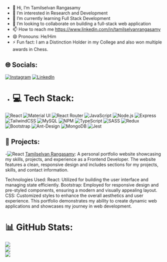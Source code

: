- 👋 Hi, I’m Tamilselvan Rangasamy
- 👀 I’m interested in  Research and Development
- 🌱 I’m currently learning Full Stack Development
- 💞️ I’m looking to collaborate on building a full-stack web application
- 📫 How to reach me  https://www.linkedin.com/in/tamilselvanrangasamy
- 😄 Pronouns:  He/Him
- ⚡ Fun fact:  I am a Distinction Holder in my College and also won multiple awards in Chess.
## 🌐 Socials:
[![Instagram](https://img.shields.io/badge/instagram-%23E1306C.svg?style=for-the-badge&logo=instagram&logoColor=white)](https://www.instagram.com/this_is_tsr/)
[![LinkedIn](https://img.shields.io/badge/linkedin-%230A66C2.svg?style=for-the-badge&logo=linkedin&logoColor=white)](https://www.linkedin.com/in/tamilselvanrangasamy)

- # 💻 Tech Stack:
![React](https://img.shields.io/badge/react-%2320232a.svg?style=for-the-badge&logo=react&logoColor=%2361DAFB) ![Material UI](https://img.shields.io/badge/material%20ui-%230081CB.svg?style=for-the-badge&logo=mui&logoColor=white) ![React Router](https://img.shields.io/badge/React_Router-CA4245?style=for-the-badge&logo=react-router&logoColor=white) ![JavaScript](https://img.shields.io/badge/javascript-%23323330.svg?style=for-the-badge&logo=javascript&logoColor=%23F7DF1E) ![Node.js](https://img.shields.io/badge/node.js-%234f8b3d.svg?style=for-the-badge&logo=node.js&logoColor=white) ![Express](https://img.shields.io/badge/express-%23404d59.svg?style=for-the-badge&logo=express&logoColor=white)  ![TailwindCSS](https://img.shields.io/badge/tailwindcss-%2338B2AC.svg?style=for-the-badge&logo=tailwind-css&logoColor=white) ![MySQL](https://img.shields.io/badge/mysql-%2300f.svg?style=for-the-badge&logo=mysql&logoColor=white) ![NPM](https://img.shields.io/badge/NPM-%23000000.svg?style=for-the-badge&logo=npm&logoColor=white) ![TypeScript](https://img.shields.io/badge/typescript-%23007ACC.svg?style=for-the-badge&logo=typescript&logoColor=white) ![SASS](https://img.shields.io/badge/SASS-hotpink.svg?style=for-the-badge&logo=SASS&logoColor=white) ![Redux](https://img.shields.io/badge/redux-%23593d88.svg?style=for-the-badge&logo=redux&logoColor=white) ![Bootstrap](https://img.shields.io/badge/bootstrap-%23563D7C.svg?style=for-the-badge&logo=bootstrap&logoColor=white) ![Ant-Design](https://img.shields.io/badge/-AntDesign-%230170FE?style=for-the-badge&logo=ant-design&logoColor=white) ![MongoDB](https://img.shields.io/badge/mongodb-%2347A248.svg?style=for-the-badge&logo=mongodb&logoColor=white) 
![Jest](https://img.shields.io/badge/jest-%23C21325.svg?style=for-the-badge&logo=jest&logoColor=white)

## 🚀 Projects:
-![React](https://img.shields.io/badge/React-61DAFB?style=flat-square&logo=react&logoColor=white)
 [Tamilselvan Rangasamy](https://tamilselvanrangasamy.netlify.app/): A personal portfolio website showcasing my skills, projects, and experience as a Frontend Developer. The website features a clean, responsive design and includes sections for my projects, skills, and contact information.

Technologies Used:
React: Utilized for building the user interface and managing state efficiently.
Bootstrap: Employed for responsive design and pre-styled components, ensuring a modern and visually appealing layout.
CSS: Customized styles to enhance the overall aesthetics and user experience.
This portfolio demonstrates my ability to create dynamic web applications and showcases my journey in web development.

# 📊 GitHub Stats:
![](https://github-readme-stats.vercel.app/api?username=tamilselvanrangasamy&theme=radical&hide_border=false&include_all_commits=false&count_private=false) <br/>
![](https://github-readme-streak-stats.herokuapp.com/?user=tamilselvanrangasamy&theme=radical&hide_border=false) <br/>
![](https://github-readme-stats.vercel.app/api/top-langs/?username=tamilselvanrangasamy&theme=radical&hide_border=false&include_all_commits=false&count_private=false&layout=compact)

<!---
tamilselvanrangasamy/tamilselvanrangasamy is a ✨ special ✨ repository because its `README.md` (this file) appears on your GitHub profile.
You can click the Preview link to take a look at your changes.
--->
